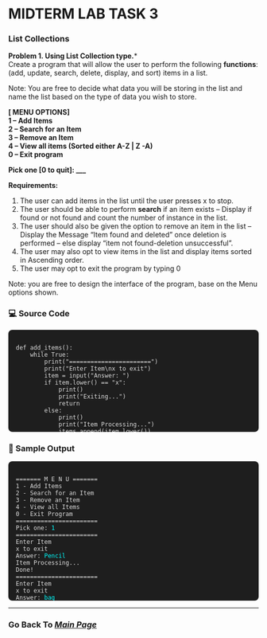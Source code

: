 # MIDTERM LAB TASK 3
### List Collections

**Problem 1. Using List Collection type.***  
Create a program that will allow the user to perform the following **functions**: (add, update, search, delete, display, and sort) items in a list.  

Note: You are free to decide what data you will be storing in the list and name the list based
on the type of data you wish to store.  

**[ MENU OPTIONS]**  
**1 – Add Items**  
**2 – Search for an Item**  
**3 – Remove an Item**  
**4 – View all items (Sorted either A-Z | Z -A)**  
**0 – Exit program**  

**Pick one [0 to quit]: ___**  

**Requirements:**  
1. The user can add items in the list until the user presses x to stop.  
2. The user should be able to perform **search** if an item exists – Display if found or not
found and count the number of instance in the list.  
3. The user should also be given the option to remove an item in the list – Display the
Message “Item found and deleted” once deletion is performed – else display “item
not found-deletion unsuccessful”.  
4. The user may also opt to view items in the list and display items sorted in
Ascending order.  
5. The user may opt to exit the program by typing 0
  
Note: you are free to design the interface of the program, base on the Menu options
shown.  

### 💻 Source Code
<div style="background-color:#1e1e1e; color:#dcdcdc; padding:15px; border-radius:8px; height:175px; overflow-y:auto;">
<pre><code>def add_items():
    while True:
        print("=======================")
        print("Enter Item\nx to exit")
        item = input("Answer: ")
        if item.lower() == "x":
            print()
            print("Exiting...")
            return
        else:
            print()
            print("Item Processing...")
            items.append(item.lower())
            print("Done!")


def search_item():
    print("=======================")
    seek = input("Search ")
    print("\nSearching...")
    count = items.count(seek.lower())
    if count == 0:
        print("\nNo Item Found :(")
    else:
        print("Found It!\n")
        print(f'"{seek}" currently have {count} in the list')


def remove_item():
    print("=======================")
    remove = input("Remove ")
    count = items.count(remove.lower())
    if count == 0:
        print("Item not Found")
        print("Deletion Unsuccessful")
    else:
        print("Item Found...")
        items.remove(remove)
        print("Item Deleted")


def view_items():
    while True:
        print("=======================")
        print("View Items in...")
        print("1 - Acending Order (A-Z)")
        print("2 - Descending Order (Z-A)")
        view = int(input("Pick one: "))
        if view < 0 or view > 2:
            print("\nINVALID INPUT!")
            continue
        break
    if view == 1:
        items.sort()
    elif view == 2:
        items.sort(reverse=True)
    print("====== ITEMS LIST =====")
    for count, item in enumerate(items, start=1):
        print(f"{count:3} - {item}")


items = []
while True:
    print("======= M E N U =======")
    print("1 - Add Items")
    print("2 - Search for an Item")
    print("3 - Remove an Item")
    print("4 - View all Items")
    print("0 - Exit Program")
    print("=======================")
    choice = int(input("Pick one: "))
    if choice == 0:
        break
    elif choice == 1:
        add_items()
    elif choice == 2:
        search_item()
    elif choice == 3:
        remove_item()
    elif choice == 4:
        view_items()
    else:
        print("\nINVALID INPUT!")
</code></pre>
  </div>  

### 🧾 Sample Output
<div style="background-color:#1e1e1e; color:#dcdcdc; padding:15px; border-radius:8px; height:250px; overflow-y:auto;">
<pre><code>======= M E N U =======
1 - Add Items
2 - Search for an Item
3 - Remove an Item
4 - View all Items
0 - Exit Program
=======================
Pick one: <span style="color:#00ffff;">1</span>
=======================
Enter Item
x to exit
Answer: <span style="color:#00ffff;">Pencil</span>
Item Processing...
Done!
=======================
Enter Item
x to exit
Answer: <span style="color:#00ffff;">bag</span>
Item Processing...
Done!
=======================
Enter Item
x to exit
Answer: <span style="color:#00ffff;">pencil</span>
Item Processing...
Done!
=======================
Enter Item
x to exit
Answer: <span style="color:#00ffff;">ballpen</span>
Item Processing...
Done!
=======================
Enter Item
x to exit
Answer: <span style="color:#00ffff;">x</span>
Exiting...
======= M E N U =======
1 - Add Items
2 - Search for an Item
3 - Remove an Item
4 - View all Items
0 - Exit Program
=======================
Pick one: <span style="color:#00ffff;">2</span>
=======================
Search <span style="color:#00ffff;">BAG</span>
Searching...
Found It!
"BAG" currently have 1 in the list
======= M E N U =======
1 - Add Items
2 - Search for an Item
3 - Remove an Item
4 - View all Items
0 - Exit Program
=======================
Pick one: <span style="color:#00ffff;">3</span>
=======================
Remove <span style="color:#00ffff;">bag</span>
Item Found...
Item Deleted
======= M E N U =======
1 - Add Items
2 - Search for an Item
3 - Remove an Item
4 - View all Items
0 - Exit Program
=======================
Pick one: <span style="color:#00ffff;">4</span>
=======================
View Items in...
1 - Acending Order (A-Z)
2 - Descending Order (Z-A)
Pick one: <span style="color:#00ffff;">1</span>
====== ITEMS LIST =====
  1 - ballpen
  2 - pencil
  3 - pencil
======= M E N U =======
1 - Add Items
2 - Search for an Item
3 - Remove an Item
4 - View all Items
0 - Exit Program
=======================
Pick one: <span style="color:#00ffff;">0</span>
</code></pre>
</div>

---  

### Go Back To [*Main Page*](https://noeljustine.github.io/7OOP-PORTFOLIO/)
